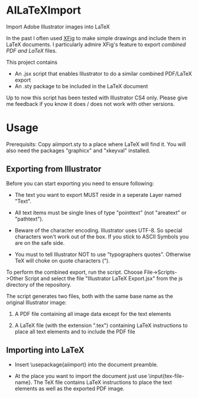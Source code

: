 # AILaTeXImport
Import Adobe Illustrator images into LaTeX

In the past I often used [XFig](http://www.xfig.org) to make simple
drawings and include them in LaTeX documents. I particularly admire
XFig's feature to export _combined PDF and LaTeX_ files.

This project contains
 - An .jsx script that enables Illustrator to do a similar combined PDF/LaTeX export
 - An .sty package to be included in the LaTeX document

Up to now this script has been tested with Illustrator CS4
only. Please give me feedback if you know it does / does not work with
other versions.

# Usage

Prerequisits: Copy aiimport.sty to a place where LaTeX will find
it. You will also need the packages "graphicx" and "xkeyval" installed.

## Exporting from Illustrator
Before you can start exporting you need to ensure following:

 - The text you want to export MUST reside in a seperate Layer named "Text".
 
 - All text items must be single lines of type "pointtext" (not "areatext"
   or "pathtext").
   
 - Beware of the character encoding. Illustrator uses UTF-8. So
   special characters won't work out of the box. If you stick to ASCII
   Symbols you are on the safe side.
 
 - You must to tell Illustrator NOT to use "typographers quotes". Otherwise
   TeX will choke on quote characters (").
   
To perform the combined export, run the script. Choose File->Scripts->Other Script and select the file "Illustrator LaTeX Export.jsx" from the js directory of the repository.

The script generates two files, both with the same base name as the original Illustrator image:

1. A PDF file containing all image data except for the text elements

2. A LaTeX file (with the extension ".tex") containing LaTeX
       instructions to place all text elements and to include the PDF
       file

## Importing into LaTeX

 - Insert \usepackage{aiimport} into the document preamble.
 
 - At the place you want to import the document just use
   \input{tex-file-name}. The TeX file contains LaTeX instructions to
   place the text elements as well as the exported PDF image.

